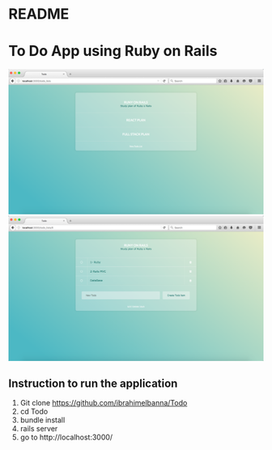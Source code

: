 # README
# To Do App using Ruby on Rails 

![To-do-item](https://github.com/ibrahimelbanna/Todo/blob/master/images/Todoitem.png )
![](https://github.com/ibrahimelbanna/Todo/blob/master/images/Todolist.png)

## Instruction to run the application
1. Git clone https://github.com/ibrahimelbanna/Todo
2. cd Todo
3. bundle install
4. rails server
5. go to  http://localhost:3000/